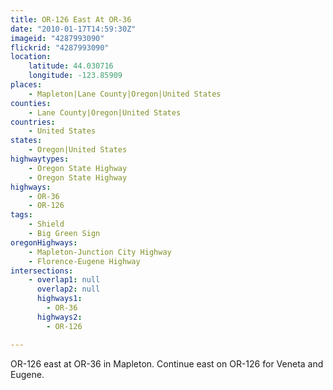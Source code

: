 ```yaml
---
title: OR-126 East At OR-36
date: "2010-01-17T14:59:30Z"
imageid: "4287993090"
flickrid: "4287993090"
location:
    latitude: 44.030716
    longitude: -123.85909
places:
    - Mapleton|Lane County|Oregon|United States
counties:
    - Lane County|Oregon|United States
countries:
    - United States
states:
    - Oregon|United States
highwaytypes:
    - Oregon State Highway
    - Oregon State Highway
highways:
    - OR-36
    - OR-126
tags:
    - Shield
    - Big Green Sign
oregonHighways:
    - Mapleton-Junction City Highway
    - Florence-Eugene Highway
intersections:
    - overlap1: null
      overlap2: null
      highways1:
        - OR-36
      highways2:
        - OR-126

---
```

OR-126 east at OR-36 in Mapleton.  Continue east on OR-126 for Veneta and Eugene.